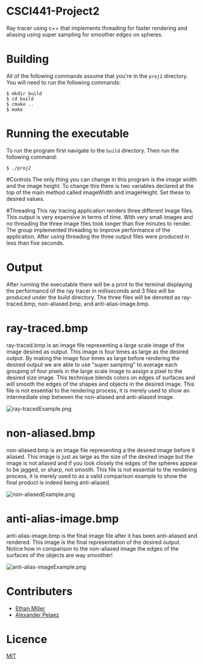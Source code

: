 # CSCI441-Project2
Ray tracer using c++ that implements threading for faster rendering and aliasing using super sampling for smoother edges on spheres. 

# Building
All of the following commands assume that you're in the `proj2` directory. You will need to run the following commands:

    $ mkdir build
    $ cd build
    $ cmake ..
    $ make

# Running the executable
To run the program first navigate to the `build` directory. Then run the following command:

    $ ./proj2

#Controls
The only thing you can change in this program is the image width and the image height. To change this there is two variables declared at the top of the main method called imageWidth and imageHeight. Set these to desired values. 

#Threading
This ray tracing application renders three different image files. This output is very expensive in terms of time. With very small images and no threading the three image files took longer than five minutes to render. The group implemented threading to improve performance of the application. After using threading the three output files were produced in less than five seconds. 


# Output
After running the executable there will be a print to the terminal displaying the performancd of the ray tracer in milliseconds and 3 files will be produced under the build directory. The three files will be denoted as ray-traced.bmp, non-aliased.bmp, and anti-alias-image.bmp.

# ray-traced.bmp
ray-traced.bmp is an image file representing a large scale image of the image desired as output. This image is four times as large as the desired output. By making the image four times as large before rendering the desired output we are able to use "super sampling" to average each grouping of four pixels in the large scale image to assign a pixel to the desired size image. This technique blends colors on edges of surfaces and will smooth the edges of the shapes and objects in the desired image. This file is not essential to the rendering process, it is merely used to show an intermediate step between the non-aliased and anti-aliased image.

![ray-tracedExample.png](./img/ray-tracedExample.png)

# non-aliased.bmp
non-aliased.bmp is an image file representing a the desired image before it aliased. This image is just as large as the size of the desired image but the image is not aliased and if you look closely the edges of the spheres appear to be jagged, or sharp, not smooth. This file is not essential to the rendering process, it is merely used to as a valid comparison example to show the final product is indeed being anti-aliased. 

![non-aliasedExample.png](./img/non-aliasedExample.png)

# anti-alias-image.bmp

anti-alias-image.bmp is the final image file after it has been anti-aliased and rendered. This image is the final representation of the desired output. Notice how in comparison to the non-aliased image the edges of the surfaces of the objects are way smoother!

![anti-alias-imageExample.png](./img/anti-alias-imageExample.png)



# Contributers
* [Ethan Miller](https://github.com/EthanMiller2)
* [Alexander Pelaez](https://github.com/AlexPelaez)

# Licence
[MIT](LICENSE)